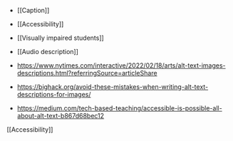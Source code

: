   - [[Caption]]
  - [[Accessibility]]
  - [[Visually impaired students]]
  - [[Audio description]]

  - https://www.nytimes.com/interactive/2022/02/18/arts/alt-text-images-descriptions.html?referringSource=articleShare

  - https://bighack.org/avoid-these-mistakes-when-writing-alt-text-descriptions-for-images/

  - https://medium.com/tech-based-teaching/accessible-is-possible-all-about-alt-text-b867d68bec12

[[Accessibility]]